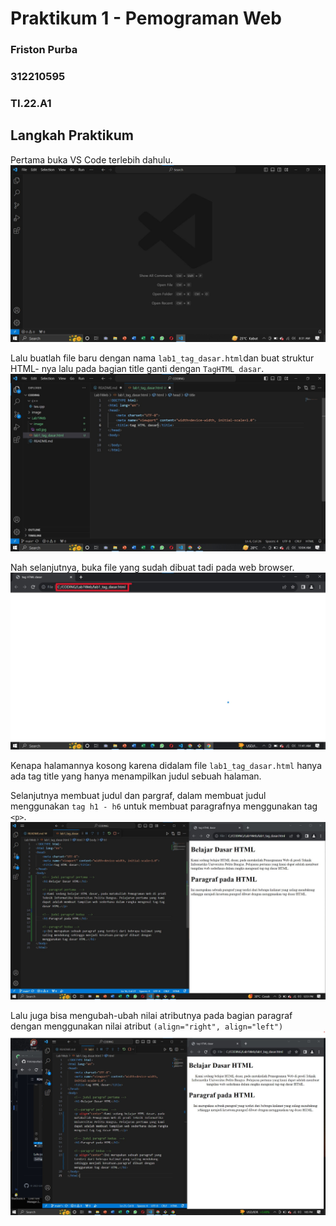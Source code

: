 # Praktikum 1 - Pemograman Web
### Friston Purba
### 312210595
### TI.22.A1

## Langkah Praktikum
Pertama buka VS Code terlebih dahulu.
![gambar-1][def-1]

[def-1]: /image/ss0.jpg

Lalu buatlah file baru dengan nama `lab1_tag_dasar.html`dan buat struktur HTML- nya lalu pada bagian title ganti dengan `TagHTML dasar`.
![gambar-2][def-2]

[def-2]: /image/ss2.jpg

Nah selanjutnya, buka file yang sudah dibuat tadi pada web browser.
![gambar-3][def-3]

[def-3]: /image/ss3.jpg

Kenapa halamannya kosong karena didalam file `lab1_tag_dasar.html` hanya ada tag title yang hanya menampilkan judul sebuah halaman.

Selanjutnya membuat judul dan pargraf, dalam membuat judul menggunakan `tag h1 - h6` untuk membuat paragrafnya menggunakan tag `<p>`.
![gambar-4][def-4]

[def-4]: /image/ss4.jpg

Lalu juga bisa mengubah-ubah nilai atributnya pada bagian paragraf dengan menggunakan nilai atribut `(align="right", align="left")`
![gambar-5][def-5]

[def-5]: /image/ss5.jpg
